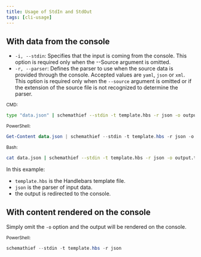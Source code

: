 ```yaml
---
title: Usage of StdIn and StdOut
tags: [cli-usage]
---
```

## With data from the console

- `-i, --stdin`: Specifies that the input is coming from the console. This option is required only when the --Source argument is omitted.
- `-r, --parser`: Defines the parser to use when the source data is provided through the console. Accepted values are `yaml`, `json` or `xml`. This option is required only when the `--source` argument is omitted or if the extension of the source file is not recognized to determine the parser.

<sub>CMD:</sub>
```bash
type "data.json" | schemathief --stdin -t template.hbs -r json -o output.txt
```

<sub>PowerShell:</sub>
```powershell
Get-Content data.json | schemathief --stdin -t template.hbs -r json -o output.txt
```

<sub>Bash:</sub>
```bash
cat data.json | schemathief --stdin -t template.hbs -r json -o output.txt
```

In this example:

- `template.hbs` is the Handlebars template file.
- `json` is the parser of input data.
- the output is redirected to the console.

## With content rendered on the console

Simply omit the `-o` option and the output will be rendered on the console.

<sub>PowerShell:</sub>
```powershell
schemathief --stdin -t template.hbs -r json
```
